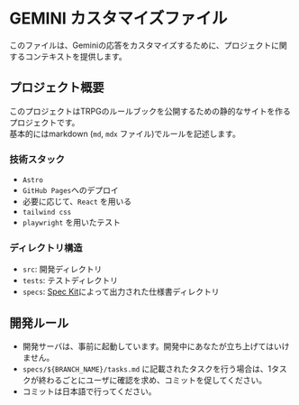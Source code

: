 # GEMINI カスタマイズファイル

このファイルは、Geminiの応答をカスタマイズするために、プロジェクトに関するコンテキストを提供します。

## プロジェクト概要

このプロジェクトはTRPGのルールブックを公開するための静的なサイトを作るプロジェクトです。  
基本的にはmarkdown (`md`, `mdx` ファイル)でルールを記述します。

### 技術スタック

- `Astro`
- `GitHub Pages`へのデプロイ
- 必要に応じて、`React` を用いる
- `tailwind css`
- `playwright` を用いたテスト

### ディレクトリ構造

- `src`: 開発ディレクトリ
- `tests`: テストディレクトリ
- `specs`: [Spec Kit](https://github.com/github/spec-kit)によって出力された仕様書ディレクトリ

## 開発ルール

- 開発サーバは、事前に起動しています。開発中にあなたが立ち上げてはいけません。
- `specs/${BRANCH_NAME}/tasks.md` に記載されたタスクを行う場合は、1タスクが終わるごとにユーザに確認を求め、コミットを促してください。
- コミットは日本語で行ってください。
